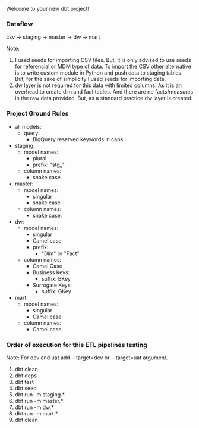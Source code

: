 Welcome to your new dbt project!

### Dataflow
csv -> staging -> master -> dw -> mart

Note: 
1. I used seeds for importing CSV files. But, it is only advised to use seeds for referencial or MDM type of data. To import the CSV other alternative is to write custom module in Python and push data to staging tables. But, for the sake of simplicity I used seeds for importing data.
2. dw layer is not required for this data with limited columns. As it is an overhead to create dim and fact tables. And there are no facts/measures in the raw data provided. But, as a standard practice dw layer is created.

### Project Ground Rules
- all models:
    - query:
        - BigQuery reserved keywords in caps.
- staging:
    - model names: 
        - plural
        - prefix: "stg_"
    - column names: 
        - snake case.
- master:
    - model names: 
        - singular
        - snake case
    - column names: 
        - snake case.
- dw:
    - model names: 
        - singular
        - Camel case
        - prefix: 
            - "Dim" or "Fact"
    - column names:
        - Camel Case
        - Business Keys: 
            - suffix: BKey
        - Surrogate Keys:
            - suffix: GKey
- mart:
    - model names: 
        - singular 
        - Camel case
    - column names: 
        - Camel case.    


### Order of execution for this ETL pipelines testing
Note: For dev and uat add --target=dev or --target=uat argument.

1. dbt clean
2. dbt deps
3. dbt test
4. dbt seed
5. dbt run -m staging.*
6. dbt run -m master.*
7. dbt run -m dw.*
8. dbt run -m mart.*
9. dbt clean
